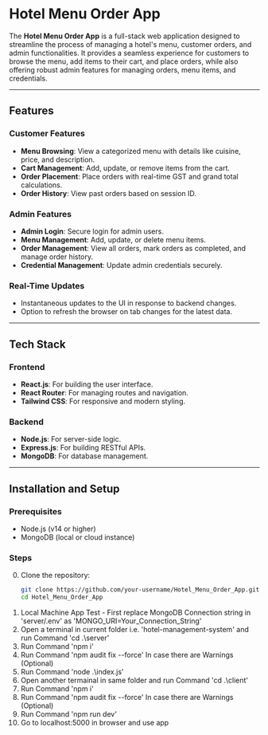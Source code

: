 # Hotel Menu Order App

The **Hotel Menu Order App** is a full-stack web application designed to streamline the process of managing a hotel's menu, customer orders, and admin functionalities. It provides a seamless experience for customers to browse the menu, add items to their cart, and place orders, while also offering robust admin features for managing orders, menu items, and credentials.

---

## Features

### **Customer Features**

- **Menu Browsing**: View a categorized menu with details like cuisine, price, and description.
- **Cart Management**: Add, update, or remove items from the cart.
- **Order Placement**: Place orders with real-time GST and grand total calculations.
- **Order History**: View past orders based on session ID.

### **Admin Features**

- **Admin Login**: Secure login for admin users.
- **Menu Management**: Add, update, or delete menu items.
- **Order Management**: View all orders, mark orders as completed, and manage order history.
- **Credential Management**: Update admin credentials securely.

### **Real-Time Updates**

- Instantaneous updates to the UI in response to backend changes.
- Option to refresh the browser on tab changes for the latest data.

---

## Tech Stack

### **Frontend**

- **React.js**: For building the user interface.
- **React Router**: For managing routes and navigation.
- **Tailwind CSS**: For responsive and modern styling.

### **Backend**

- **Node.js**: For server-side logic.
- **Express.js**: For building RESTful APIs.
- **MongoDB**: For database management.

---

## Installation and Setup

### **Prerequisites**

- Node.js (v14 or higher)
- MongoDB (local or cloud instance)

### **Steps**

0. Clone the repository:
   ```bash
   git clone https://github.com/your-username/Hotel_Menu_Order_App.git
   cd Hotel_Menu_Order_App
   ```
1. Local Machine App Test - First replace MongoDB Connection string in 'server/.env' as 'MONGO_URI=Your_Connection_String'
2. Open a terminal in current folder i.e. 'hotel-management-system' and run Command 'cd .\server\'
3. Run Command 'npm i'
4. Run Command 'npm audit fix --force' In case there are Warnings (Optional)
5. Run Command 'node .\index.js'
6. Open another termainal in same folder and run Command 'cd .\client\'
7. Run Command 'npm i'
8. Run Command 'npm audit fix --force' In case there are Warnings (Optional)
9. Run Command 'npm run dev'
10. Go to localhost:5000 in browser and use app
